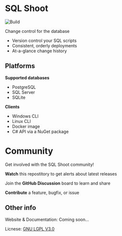 # SQL Shoot
![Build](https://github.com/sqlshoot/SQL-Shoot/workflows/.NET/badge.svg)

Change control for the database

- Version control your SQL scripts
- Consistent, orderly deployments
- At-a-glance change history

## Platforms

**Supported databases**
- PostgreSQL
- SQL Server
- SQLite

**Clients**
- Windows CLI
- Linux CLI
- Docker image
- C# API via a NuGet package

# Community

Get involved with the SQL Shoot community!

**Watch** this repostitory to get alerts about latest releases

Join the **GitHub Discussion** board to learn and share

**Contribute** a feature, bugfix, or issue

## Other info

Website & Documentation: Coming soon...

Licnese: [GNU LGPL V3.0](https://choosealicense.com/licenses/lgpl-3.0/)